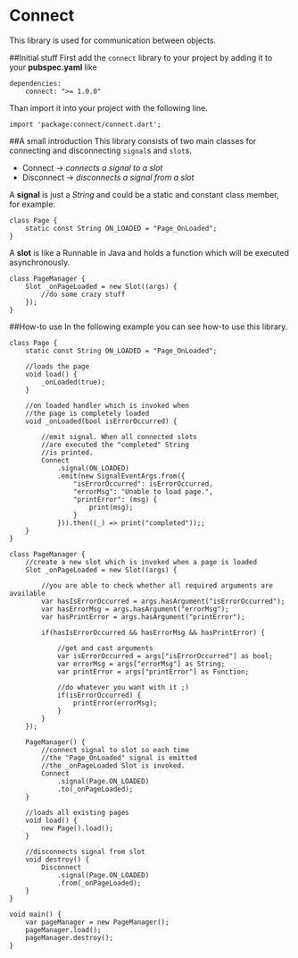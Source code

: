Connect
=======
This library is used for communication between objects.

##Initial stuff
First add the `connect` library to your project by adding it to your **pubspec.yaml** like

    dependencies:
        connect: ">= 1.0.0"

Than import it into your project with the following line.

    import 'package:connect/connect.dart';


##A small introduction
This library consists of two main classes for connecting and disconnecting `signal`s and `slot`s.

* Connect -> *connects a signal to a slot*
* Disconnect -> *disconnects a signal from a slot*

A **signal** is just a *String* and could be a static and constant class member, for example:

    class Page {
        static const String ON_LOADED = "Page_OnLoaded";
    }

A **slot** is like a Runnable in Java and holds a function which will be executed asynchronously.

    class PageManager {
        Slot _onPageLoaded = new Slot((args) {
            //do some crazy stuff
        });
    }

##How-to use
In the following example you can see how-to use this library.

    class Page {
        static const String ON_LOADED = "Page_OnLoaded";

        //loads the page
        void load() {
            _onLoaded(true);
        }

        //on loaded handler which is invoked when
        //the page is completely loaded
        void _onLoaded(bool isErrorOccurred) {

            //emit signal. When all connected slots
            //are executed the "completed" String
            //is printed.
            Connect
                .signal(ON_LOADED)
                .emit(new SignalEventArgs.from({
                    "isErrorOccurred": isErrorOccurred,
                    "errorMsg": "Unable to load page.",
                    "printError": (msg) {
                        print(msg);
                    }
                })).then((_) => print("completed"));;
        }
    }

    class PageManager {
        //create a new slot which is invoked when a page is loaded
        Slot _onPageLoaded = new Slot((args) {

            //you are able to check whether all required arguments are available
            var hasIsErrorOccurred = args.hasArgument("isErrorOccurred");
            var hasErrorMsg = args.hasArgument("errorMsg");
            var hasPrintError = args.hasArgument("printError");

            if(hasIsErrorOccurred && hasErrorMsg && hasPrintError) {

                //get and cast arguments
                var isErrorOccurred = args["isErrorOccurred"] as bool;
                var errorMsg = args["errorMsg"] as String;
                var printError = args["printError"] as Function;

                //do whatever you want with it ;)
                if(isErrorOccurred) {
                    printError(errorMsg);
                }
            }
        });

        PageManager() {
            //connect signal to slot so each time
            //the "Page_OnLoaded" signal is emitted
            //the _onPageLoaded Slot is invoked.
            Connect
                .signal(Page.ON_LOADED)
                .to(_onPageLoaded);
        }

        //loads all existing pages
        void load() {
            new Page().load();
        }

        //disconnects signal from slot
        void destroy() {
            Disconnect
                .signal(Page.ON_LOADED)
                .from(_onPageLoaded);
        }
    }

    void main() {
        var pageManager = new PageManager();
        pageManager.load();
        pageManager.destroy();
    }
